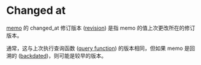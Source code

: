 # Changed at

[memo] 的 changed_at 修订版本 ([revision]) 是指 memo 的值上次更改所在的修订版本。

通常，这与上次执行查询函数 ([query function]) 的版本相同，但如果 memo 是回溯的 ([backdated])，则可能是较早的版本。

[memo]: ./memo.md
[revision]: ./revision.md
[query function]: ./query_function.md
[backdated]: ./backdate.md

